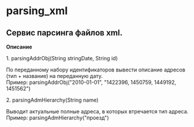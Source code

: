 # parsing_xml

## Сервис парсинга файлов xml. 

**Описание**

<p>1. parsingAddrObj(String stringDate, String id)</p>
По переданному набору идентификаторов вывести описание адресов (тип + название) на переданную дату.<br>
Пример: parsingAddrObj("2010-01-01", "1422396, 1450759, 1449192, 1451562")

<p>2. parsingAdmHierarchy(String name)</p>
Выводит актуальные полные адреса, в которых втречается тип адреса.<br>
Пример: parsingAdmHierarchy("проезд") 

